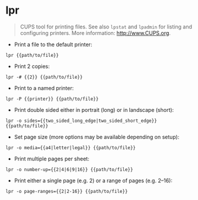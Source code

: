 # lpr

> CUPS tool for printing files.
> See also `lpstat` and `lpadmin` for listing and configuring printers.
> More information: <http://www.CUPS.org>.

- Print a file to the default printer:

`lpr {{path/to/file}}`

- Print 2 copies:

`lpr -# {{2}} {{path/to/file}}`

- Print to a named printer:

`lpr -P {{printer}} {{path/to/file}}`

- Print double sided either in portrait (long) or in landscape (short):

`lpr -o sides={{two_sided_long_edge|two_sided_short_edge}} {{path/to/file}}`

- Set page size (more options may be available depending on setup):

`lpr -o media={{a4|letter|legal}} {{path/to/file}}`

- Print multiple pages per sheet:

`lpr -o number-up={{2|4|6|9|16}} {{path/to/file}}`

- Print either a single page (e.g. 2) or a range of pages (e.g. 2–16):

`lpr -o page-ranges={{2|2-16}} {{path/to/file}}`

